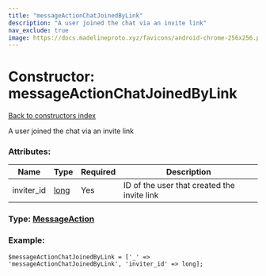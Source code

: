 ```yaml
---
title: "messageActionChatJoinedByLink"
description: "A user joined the chat via an invite link"
nav_exclude: true
image: https://docs.madelineproto.xyz/favicons/android-chrome-256x256.png
---
```

# Constructor: messageActionChatJoinedByLink  
[Back to constructors index](/API_docs/constructors/index.html)



A user joined the chat via an invite link

### Attributes:

| Name     |    Type       | Required | Description |
|----------|---------------|----------|-------------|
|inviter\_id|[long](/API_docs/types/long.html) | Yes|ID of the user that created the invite link|



### Type: [MessageAction](/API_docs/types/MessageAction.html)


### Example:

```
$messageActionChatJoinedByLink = ['_' => 'messageActionChatJoinedByLink', 'inviter_id' => long];
```  
